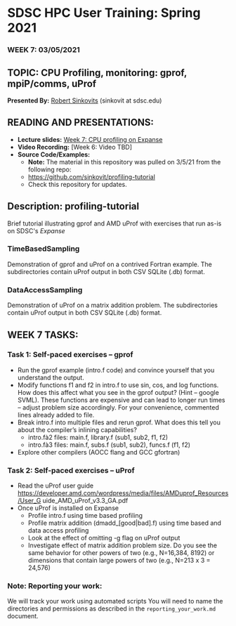 # SDSC HPC User Training: Spring 2021

###  WEEK 7: 03/05/2021

## TOPIC: CPU Profiling, monitoring: gprof, mpiP/comms, uProf	

**Presented By:** [Robert Sinkovits](https://www.sdsc.edu/research/researcher_spotlight/sinkovits_robert.html) (sinkovit  at  sdsc.edu)

## READING AND PRESENTATIONS:

* **Lecture slides:** [Week 7: CPU profiling on Expanse](https://github.com/sdsc-hpc-training-org/hpc-training-2021/blob/main/week7_cpu_prof/ProfileExpanse.pdf)
* **Video Recording:** [Week 6: Video TBD]
* **Source Code/Examples:** 
   * **Note:**  The material in this repository was pulled on 3/5/21 from the following repo: 
   * https://github.com/sinkovit/profiling-tutorial
   * Check this repository for updates.

## Description:  profiling-tutorial
Brief tutorial illustrating gprof and AMD uProf with exercises that run as-is on SDSC's *Expanse*

### TimeBasedSampling
Demonstration of gprof and uProf on a contrived Fortran example. The subdirectories contain uProf output in
both CSV SQLite (.db) format.

### DataAccessSampling
Demonstration of uProf on a matrix addition problem. The subdirectories contain uProf output in
both CSV SQLite (.db) format.


## WEEK 7 TASKS:

### Task 1: Self-paced exercises – gprof
* Run the gprof example (intro.f code) and convince yourself that you understand the output.
* Modify functions f1 and f2 in intro.f to use sin, cos, and log functions. How does this affect what you see in the gprof output? (Hint – google SVML).
These functions are expensive and can lead to longer run times – adjust problem size accordingly. For your convenience, commented lines already added to file.
* Break intro.f into multiple files and rerun gprof. What does this tell you about the compiler’s inlining capabilities?
   * intro.fà2 files: main.f, library.f (sub1, sub2, f1, f2)
   * intro.fà3 files: main.f, subs.f (sub1, sub2), funcs.f (f1, f2)
* Explore other compilers (AOCC flang and GCC gfortran)

### Task 2: Self-paced exercises – uProf
* Read the uProf user guide https://developer.amd.com/wordpress/media/files/AMDuprof_Resources/User_G uide_AMD_uProf_v3.3_GA.pdf
* Once uProf is installed on Expanse
   * Profile intro.f using time based profiling
   * Profile matrix addition (dmadd_[good|bad].f) using time based and data access profiling
   * Look at the effect of omitting -g flag on uProf output
   * Investigate effect of matrix addition problem size. Do you see the same behavior for other powers of two (e.g., N=16,384, 8192) or dimensions that contain large powers of two (e.g., N=213 x 3 = 24,576)


### Note: Reporting your work:
We will track your work using automated scripts
You will need to name the directories and permissions as described in the ``reporting_your_work.md`` document.

